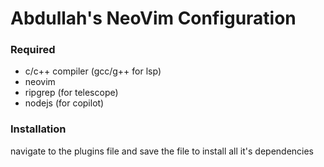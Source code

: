 # Abdullah's NeoVim Configuration
### Required
- c/c++ compiler (gcc/g++ for lsp)
- neovim
- ripgrep (for telescope)
- nodejs (for copilot)
### Installation
navigate to the plugins file and save the file to install all it's dependencies
